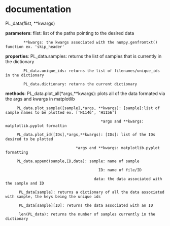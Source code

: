 # documentation


PL_data(flist, **kwargs)
 
**parameters**: flist: list of the paths pointing to the desired data

            **kwargs: the kwargs associated with the numpy.genfromtxt() function ex. 'skip_header'
            
**properties**: PL_data.samples: returns the list of samples that is currently in the dictionary

            PL_data.unique_ids: returns the list of filenames/unique_ids in the dictionary
            
            PL_data.dictionary: returns the current dictionary
           
**methods**: PL_data.plot_all(*args,**kwargs): plots all of the data formated via the args and kwargs in matplotlib

         PL_data.plot_sample([sample],*args, **kwargs): [sample]:list of sample names to be plotted ex. ['H1146', 'H1156']
         
                                              *args and **kwargs: matplotlib.pyplot formattin
                                                         
         PL_data.plot_id([IDs],*args,**kwargs): [IDs]: list of the IDs desired to be plotted
         
                                   *args and **kwargs: matplotlib.pyplot formatting
                                                 
         PL_data.append(sample,ID,data): sample: name of sample
         
                                             ID: name of file/ID
                                             
                                           data: the data associated with the sample and ID
                                           
          PL_data[sample]: returns a dictionary of all the data associated with sample, the keys being the unique ids
          
          PL_data[sample][ID]: returns the data associated with an ID
          
          len(PL_data): returns the number of samples currently in the dictionary
          
          
         
   
       
         

